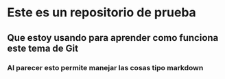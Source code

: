 # Este es un repositorio de prueba 
## Que estoy usando para aprender como funciona este tema de Git

### Al parecer esto permite manejar las cosas tipo markdown 

